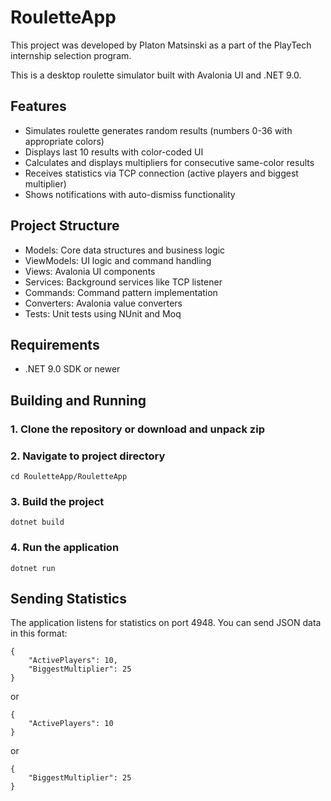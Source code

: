 # RouletteApp
This project was developed by Platon Matsinski as a part of the PlayTech internship selection program.

This is a desktop roulette simulator built with Avalonia UI and .NET 9.0.

## Features
 - Simulates roulette generates random results (numbers 0-36 with appropriate colors)
 - Displays last 10 results with color-coded UI
 - Calculates and displays multipliers for consecutive same-color results
 - Receives statistics via TCP connection (active players and biggest multiplier)
 - Shows notifications with auto-dismiss functionality

## Project Structure
 - Models: Core data structures and business logic
 - ViewModels: UI logic and command handling
 - Views: Avalonia UI components
 - Services: Background services like TCP listener
 - Commands: Command pattern implementation
 - Converters: Avalonia value converters
 - Tests: Unit tests using NUnit and Moq

## Requirements
 - .NET 9.0 SDK or newer

## Building and Running
### 1. Clone the repository or download and unpack zip
### 2. Navigate to project directory
    cd RouletteApp/RouletteApp
### 3. Build the project
    dotnet build
### 4. Run the application
    dotnet run

## Sending Statistics
The application listens for statistics on port 4948. You can send JSON data in this format:

    {
        "ActivePlayers": 10,
        "BiggestMultiplier": 25
    }

or

    {
        "ActivePlayers": 10
    }  

or

    {
        "BiggestMultiplier": 25
    }

